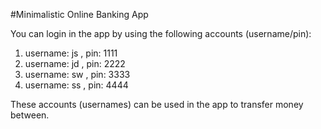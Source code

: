 #Minimalistic Online Banking App

You can login in the app by using the following accounts (username/pin):

1. username: js , pin: 1111
2. username: jd , pin: 2222
3. username: sw , pin: 3333
4. username: ss , pin: 4444

These accounts (usernames) can be used in the app to transfer money between.

